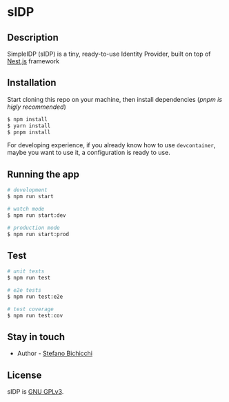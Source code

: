 # sIDP

## Description

SimpleIDP (sIDP) is a tiny, ready-to-use Identity Provider, built on top of [Nest.js](https://github.com/nestjs/nest) framework

## Installation

Start cloning this repo on your machine, then install dependencies (_pnpm is higly recommended_)

```bash
$ npm install
$ yarn install
$ pnpm install
```

For developing experience, if you already know how to use `devcontainer`, maybe you want to use it, a configuration is ready to use.

## Running the app

```bash
# development
$ npm run start

# watch mode
$ npm run start:dev

# production mode
$ npm run start:prod
```

## Test

```bash
# unit tests
$ npm run test

# e2e tests
$ npm run test:e2e

# test coverage
$ npm run test:cov
```

## Stay in touch

- Author - [Stefano Bichicchi](stefanobichicchi.it)

## License

sIDP is [GNU GPLv3](LICENSE).
